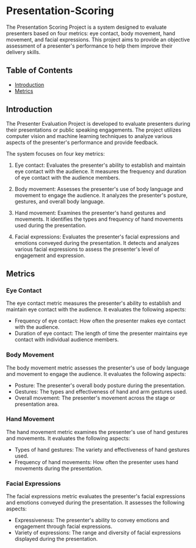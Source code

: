 # Presentation-Scoring

The Presentation Scoring Project is a system designed to evaluate presenters based on four metrics: eye contact, body movement, hand movement, and facial expressions. This project aims to provide an objective assessment of a presenter's performance to help them improve their delivery skills.


## Table of Contents

- [Introduction](#introduction)
- [Metrics](#metrics)


## Introduction

The Presenter Evaluation Project is developed to evaluate presenters during their presentations or public speaking engagements. The project utilizes computer vision and machine learning techniques to analyze various aspects of the presenter's performance and provide feedback.

The system focuses on four key metrics:

1. Eye contact: Evaluates the presenter's ability to establish and maintain eye contact with the audience. It measures the frequency and duration of eye contact with the audience members.

2. Body movement: Assesses the presenter's use of body language and movement to engage the audience. It analyzes the presenter's posture, gestures, and overall body language.

3. Hand movement: Examines the presenter's hand gestures and movements. It identifies the types and frequency of hand movements used during the presentation.

4. Facial expressions: Evaluates the presenter's facial expressions and emotions conveyed during the presentation. It detects and analyzes various facial expressions to assess the presenter's level of engagement and expression.


## Metrics

### Eye Contact

The eye contact metric measures the presenter's ability to establish and maintain eye contact with the audience. It evaluates the following aspects:

- Frequency of eye contact: How often the presenter makes eye contact with the audience.
- Duration of eye contact: The length of time the presenter maintains eye contact with individual audience members.

### Body Movement

The body movement metric assesses the presenter's use of body language and movement to engage the audience. It evaluates the following aspects:

- Posture: The presenter's overall body posture during the presentation.
- Gestures: The types and effectiveness of hand and arm gestures used.
- Overall movement: The presenter's movement across the stage or presentation area.

### Hand Movement

The hand movement metric examines the presenter's use of hand gestures and movements. It evaluates the following aspects:

- Types of hand gestures: The variety and effectiveness of hand gestures used.
- Frequency of hand movements: How often the presenter uses hand movements during the presentation.

### Facial Expressions

The facial expressions metric evaluates the presenter's facial expressions and emotions conveyed during the presentation. It assesses the following aspects:

- Expressiveness: The presenter's ability to convey emotions and engagement through facial expressions.
- Variety of expressions: The range and diversity of facial expressions displayed during the presentation.
